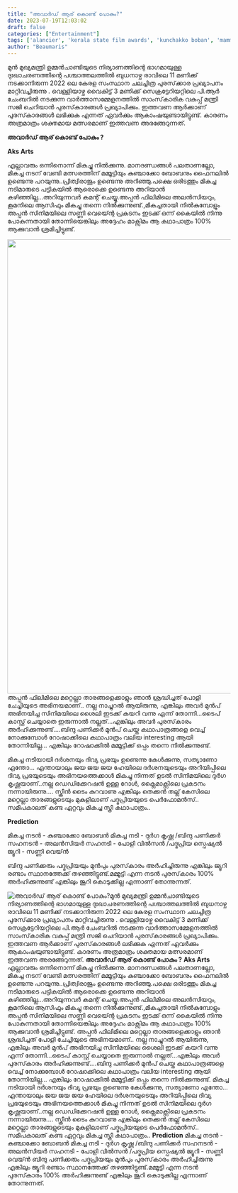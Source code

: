 ```yaml
---
title: "അവാർഡ് ആര് കൊണ്ട് പോകും?"
date: 2023-07-19T12:03:02
draft: false
categories: ["Entertainment"]
tags: ['alancier', 'kerala state film awards', 'kunchakko boban', 'mammootty', 'Sunny Wayne']
author: "Beaumaris"
---
```


മുന്‍ മുഖ്യമന്ത്രി ഉമ്മന്‍ചാണ്ടിയുടെ നിര്യാണത്തിന്റെ ഭാഗമായുള്ള ദുഃഖാചരണത്തിന്റെ പശ്ചാത്തലത്തില്‍ ബുധനാഴ്ച രാവിലെ 11 മണിക്ക് നടക്കാനിരുന്ന 2022 ലെ കേരള സംസ്ഥാന ചലച്ചിത്ര പുരസ്‌ക്കാര പ്രഖ്യാപനം മാറ്റിവച്ചിരുന്നു . വെള്ളിയാഴ്ച വൈകിട്ട് 3 മണിക്ക് സെക്രട്ടേറിയറ്റിലെ പി.ആര്‍ ചേംബറില്‍ നടക്കുന്ന വാര്‍ത്താസമ്മേളനത്തില്‍ സാംസ്‌കാരിക വകുപ്പ് മന്ത്രി സജി ചെറിയാന്‍ പുരസ്‌കാരങ്ങള്‍ പ്രഖ്യാപിക്കും. ഇത്തവണ ആർക്കാണ് പുരസ്‌കാരങ്ങൾ ലഭിക്കുക എന്നത് ഏവർക്കും ആകാംഷയുണ്ടായിട്ടുണ്ട്. കാരണം അത്രമാത്രം ശക്തമായ മത്സരമാണ് ഇത്തവണ അരങ്ങേറുന്നത്.

<strong>അവാർഡ് ആര് കൊണ്ട് പോകും ?</strong>

<strong>Aks Arts </strong>

എല്ലാവരും ഒന്നിനൊന്ന് മികച്ചു നിൽക്കുന്നു. മാനദണ്ഡങ്ങൾ പലതാണല്ലോ, മികച്ച നടന് വേണ്ടി മത്സരത്തിന് മമ്മൂട്ടിയും കുഞ്ചാക്കോ ബോബനും ഫൈനലിൽ ഉണ്ടെന്നു പറയുന്നു..പ്രിത്വിരാജും ഉണ്ടെന്നു അറിഞ്ഞു.പക്ഷെ ഒരിടത്തും മികച്ച നടിമാരുടെ പട്ടികയിൽ ആരൊക്കെ ഉണ്ടെന്നു അറിയാൻ കഴിഞ്ഞില്ല...അറിയുന്നവർ കമന്റ് ചെയ്യൂ.അപ്പൻ ഫിലിമിലെ അലൻസിയറും, കൂമനിലെ ആസിഫും മികച്ചു തന്നെ നിൽക്കുന്നുണ്ട്.,മികച്ചതായി നിൽകുമ്പോളും അപ്പൻ സിനിമയിലെ സണ്ണി വെയ്ന്റെ പ്രകടനം ഇടക്ക് ഒന്ന് കൈയിൽ നിന്നു പോകുന്നതായി തോന്നിയെങ്കിലും അദ്ദേഹം മാക്സിമം ആ കഥാപാത്രം 100% ആക്കുവാൻ ശ്രമിച്ചിട്ടുണ്ട്.

<a href="https://cdn.boolokam.com/articles/2023/07/wwgg.jpg"><img class="alignnone size-large wp-image-403571" src="https://cdn.boolokam.com/articles/2023/07/wwgg-819x1024.jpg" alt="" width="819" height="1024" /></a>അപ്പൻ ഫിലിമിലെ മറ്റെല്ലാ താരങ്ങളെക്കാളും ഞാൻ ശ്രദ്ധിച്ചത് പോളി ചേച്ചിയുടെ അഭിനയമാണ്.. നല്ല നാച്ചുറൽ ആയിരുന്നു, എങ്കിലും അവർ മുൻപ് അഭിനയിച്ച സിനിമയിലെ ശൈലി ഇടക്ക് കയറി വന്നു എന്ന് തോന്നി...ടൈപ് കാസ്റ്റ് ചെയ്യാതെ ഇരുന്നാൽ നല്ലത്...എങ്കിലും അവർ പുരസ്‌കാരം അർഹിക്കുന്നുണ്ട്....ബിന്ദു പണിക്കർ മുൻപ് ചെയ്ത കഥാപാത്രങ്ങളെ വെച്ച് നോക്കുമ്പോൾ റോഷാക്കിലെ കഥാപാത്രം വലിയ interesting ആയി തോന്നിയില്ല... എങ്കിലും റോഷാക്കിൽ മമ്മൂട്ടിക്ക് ഒപ്പം തന്നെ നിൽക്കുന്നുണ്ട്.

മികച്ച നടിയായി ദർശനയും ദിവ്യ പ്രഭയും ഉണ്ടെന്നു കേൾക്കുന്നു, സത്യാണോ എന്തോ... എന്തായാലും ജയ ജയ ജയ ഹേയിലെ ദർശനയുടെയും അറിയിപ്പിലെ ദിവ്യ പ്രഭയുടെയും അഭിനയത്തെക്കാൾ മികച്ചു നിന്നത് ഉടൽ സിനിമയിലെ ദുർഗ കൃഷ്ണയാണ്..നല്ല ഡെഡിക്കേറഷൻ ഉള്ള റോൾ, ക്ലൈമാക്സിലെ പ്രകടനം നന്നായിരുന്നു.... സ്ക്രീൻ ടൈം കുറവാണു എങ്കിലും തെക്കൻ തല്ല് കേസിലെ മറ്റെല്ലാ താരങ്ങളുടെയും മുകളിലാണ് പദ്മപ്രിയയുടെ പെർഫോമൻസ്.. സമീപകാലത് കണ്ട ഏറ്റവും മികച്ച സ്ത്രീ കഥാപാത്രം..

<strong>Prediction</strong>

മികച്ച നടൻ - കുഞ്ചാക്കോ ബോബൻ
മികച്ച നടി - ദുർഗ കൃഷ്ണ /ബിന്ദു പണിക്കർ
സഹനടൻ - അലൻസിയർ
സഹനടി - പോളി വിൽസൻ /പദ്മപ്രിയ
സ്പെഷ്യൽ ജ്യൂറി - സണ്ണി വെയ്ൻ

ബിന്ദു പണിക്കരും പദ്മപ്രിയയും മുൻപും പുരസ്‌കാരം അർഹിച്ചിരുന്നു എങ്കിലും ജ്യൂറി രണ്ടാം സ്ഥാനത്തേക്ക് തഴഞ്ഞിട്ടുണ്ട്.മമ്മൂട്ടി എന്ന നടൻ പുരസ്‌കാരം 100% അർഹിക്കുന്നുണ്ട് എങ്കിലും ജൂറി കൊടുക്കില്ല എന്നാണ് തോന്നുന്നത്.


![അവാർഡ് ആര് കൊണ്ട് പോകും?](https://cdn.boolokam.com/articles/2023/07/wwgg-819x1024.jpg)മുന്‍ മുഖ്യമന്ത്രി ഉമ്മന്‍ചാണ്ടിയുടെ നിര്യാണത്തിന്റെ ഭാഗമായുള്ള ദുഃഖാചരണത്തിന്റെ പശ്ചാത്തലത്തില്‍ ബുധനാഴ്ച രാവിലെ 11 മണിക്ക് നടക്കാനിരുന്ന 2022 ലെ കേരള സംസ്ഥാന ചലച്ചിത്ര പുരസ്‌ക്കാര പ്രഖ്യാപനം മാറ്റിവച്ചിരുന്നു . വെള്ളിയാഴ്ച വൈകിട്ട് 3 മണിക്ക് സെക്രട്ടേറിയറ്റിലെ പി.ആര്‍ ചേംബറില്‍ നടക്കുന്ന വാര്‍ത്താസമ്മേളനത്തില്‍ സാംസ്‌കാരിക വകുപ്പ് മന്ത്രി സജി ചെറിയാന്‍ പുരസ്‌കാരങ്ങള്‍ പ്രഖ്യാപിക്കും. ഇത്തവണ ആർക്കാണ് പുരസ്‌കാരങ്ങൾ ലഭിക്കുക എന്നത് ഏവർക്കും ആകാംഷയുണ്ടായിട്ടുണ്ട്. കാരണം അത്രമാത്രം ശക്തമായ മത്സരമാണ് ഇത്തവണ അരങ്ങേറുന്നത്. **അവാർഡ് ആര് കൊണ്ട് പോകും ?** **Aks Arts** എല്ലാവരും ഒന്നിനൊന്ന് മികച്ചു നിൽക്കുന്നു. മാനദണ്ഡങ്ങൾ പലതാണല്ലോ, മികച്ച നടന് വേണ്ടി മത്സരത്തിന് മമ്മൂട്ടിയും കുഞ്ചാക്കോ ബോബനും ഫൈനലിൽ ഉണ്ടെന്നു പറയുന്നു..പ്രിത്വിരാജും ഉണ്ടെന്നു അറിഞ്ഞു.പക്ഷെ ഒരിടത്തും മികച്ച നടിമാരുടെ പട്ടികയിൽ ആരൊക്കെ ഉണ്ടെന്നു അറിയാൻ കഴിഞ്ഞില്ല...അറിയുന്നവർ കമന്റ് ചെയ്യൂ.അപ്പൻ ഫിലിമിലെ അലൻസിയറും, കൂമനിലെ ആസിഫും മികച്ചു തന്നെ നിൽക്കുന്നുണ്ട്.,മികച്ചതായി നിൽകുമ്പോളും അപ്പൻ സിനിമയിലെ സണ്ണി വെയ്ന്റെ പ്രകടനം ഇടക്ക് ഒന്ന് കൈയിൽ നിന്നു പോകുന്നതായി തോന്നിയെങ്കിലും അദ്ദേഹം മാക്സിമം ആ കഥാപാത്രം 100% ആക്കുവാൻ ശ്രമിച്ചിട്ടുണ്ട്. [](https://cdn.boolokam.com/articles/2023/07/wwgg.jpg)അപ്പൻ ഫിലിമിലെ മറ്റെല്ലാ താരങ്ങളെക്കാളും ഞാൻ ശ്രദ്ധിച്ചത് പോളി ചേച്ചിയുടെ അഭിനയമാണ്.. നല്ല നാച്ചുറൽ ആയിരുന്നു, എങ്കിലും അവർ മുൻപ് അഭിനയിച്ച സിനിമയിലെ ശൈലി ഇടക്ക് കയറി വന്നു എന്ന് തോന്നി...ടൈപ് കാസ്റ്റ് ചെയ്യാതെ ഇരുന്നാൽ നല്ലത്...എങ്കിലും അവർ പുരസ്‌കാരം അർഹിക്കുന്നുണ്ട്....ബിന്ദു പണിക്കർ മുൻപ് ചെയ്ത കഥാപാത്രങ്ങളെ വെച്ച് നോക്കുമ്പോൾ റോഷാക്കിലെ കഥാപാത്രം വലിയ interesting ആയി തോന്നിയില്ല... എങ്കിലും റോഷാക്കിൽ മമ്മൂട്ടിക്ക് ഒപ്പം തന്നെ നിൽക്കുന്നുണ്ട്. മികച്ച നടിയായി ദർശനയും ദിവ്യ പ്രഭയും ഉണ്ടെന്നു കേൾക്കുന്നു, സത്യാണോ എന്തോ... എന്തായാലും ജയ ജയ ജയ ഹേയിലെ ദർശനയുടെയും അറിയിപ്പിലെ ദിവ്യ പ്രഭയുടെയും അഭിനയത്തെക്കാൾ മികച്ചു നിന്നത് ഉടൽ സിനിമയിലെ ദുർഗ കൃഷ്ണയാണ്..നല്ല ഡെഡിക്കേറഷൻ ഉള്ള റോൾ, ക്ലൈമാക്സിലെ പ്രകടനം നന്നായിരുന്നു.... സ്ക്രീൻ ടൈം കുറവാണു എങ്കിലും തെക്കൻ തല്ല് കേസിലെ മറ്റെല്ലാ താരങ്ങളുടെയും മുകളിലാണ് പദ്മപ്രിയയുടെ പെർഫോമൻസ്.. സമീപകാലത് കണ്ട ഏറ്റവും മികച്ച സ്ത്രീ കഥാപാത്രം.. **Prediction** മികച്ച നടൻ - കുഞ്ചാക്കോ ബോബൻ മികച്ച നടി - ദുർഗ കൃഷ്ണ /ബിന്ദു പണിക്കർ സഹനടൻ - അലൻസിയർ സഹനടി - പോളി വിൽസൻ /പദ്മപ്രിയ സ്പെഷ്യൽ ജ്യൂറി - സണ്ണി വെയ്ൻ ബിന്ദു പണിക്കരും പദ്മപ്രിയയും മുൻപും പുരസ്‌കാരം അർഹിച്ചിരുന്നു എങ്കിലും ജ്യൂറി രണ്ടാം സ്ഥാനത്തേക്ക് തഴഞ്ഞിട്ടുണ്ട്.മമ്മൂട്ടി എന്ന നടൻ പുരസ്‌കാരം 100% അർഹിക്കുന്നുണ്ട് എങ്കിലും ജൂറി കൊടുക്കില്ല എന്നാണ് തോന്നുന്നത്.
